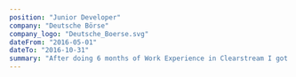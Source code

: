 ```yaml
---
position: "Junior Developer"
company: "Deutsche Börse"
company_logo: "Deutsche_Boerse.svg"
dateFrom: "2016-05-01"
dateTo: "2016-10-31"
summary: "After doing 6 months of Work Experience in Clearstream I got a summer internship to work with Deutsche Börse Innovation Management to update an ideas exchange with multiple features, a prediction market and electronic trading platform for ideas. Ideas Exchange, targeted to be used by over 3,500 employees across the firm, is used by the firm to identify creative ideas and opportunities for firm improvement."
---
```

